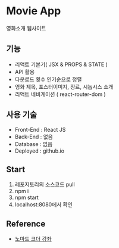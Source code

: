 # Movie App
영화소개 웹사이트

## 기능
- 리액트 기본기( JSX & PROPS & STATE )
- API 활용
- 다운로드 횟수 인기순으로 정렬
- 영화 제목, 포스터이미지, 장르, 시놉시스 소개
- 리액트 네비게이션 ( react-router-dom )

## 사용 기술
- Front-End : React JS
- Back-End : 없음
- Database : 없음
- Deployed : github.io

## Start
1. 레포지토리의 소스코드 pull
2. npm i
4. npm start
5. localhost:8080에서 확인

## Reference
- [노마드 코더 강좌](https://nomadcoders.co/react-fundamentals)
